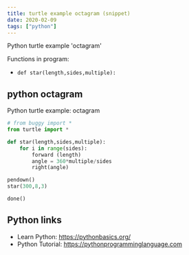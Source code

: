 ```yaml
---
title: turtle example octagram (snippet)
date: 2020-02-09
tags: ["python"]
---
```

Python turtle example 'octagram'

Functions in program: 
* `def star(length,sides,multiple):`

## python octagram

Python turtle example: octagram

```python
# from buggy import *
from turtle import *

def star(length,sides,multiple):
    for i in range(sides):
        forward (length)
        angle = 360*multiple/sides
        right(angle)

pendown()
star(300,8,3)

done()

```

## Python links

- Learn Python: https://pythonbasics.org/
- Python Tutorial: https://pythonprogramminglanguage.com

